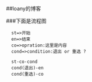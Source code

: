 ##loany的博客

###下面是流程图
``` flow
  st=>开始
  en=>结束
  co=>opration:这里是内容
  cond=>condition:退出 or 重选 ?
  
  st-co-cond
  cond(退出)-en
  cond(重选)-co
```

